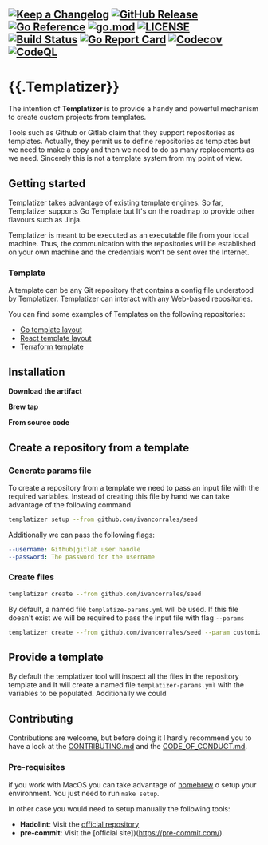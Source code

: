 
[![Keep a Changelog](https://img.shields.io/badge/changelog-Keep%20a%20Changelog-%23E05735)](CHANGELOG.md)
[![GitHub Release](https://img.shields.io/github/v/release/wesovilabs/templatizer)](https://github.com/wesovilabs/templatizer/releases)
[![Go Reference](https://pkg.go.dev/badge/github.com/wesovilabs/templatizer.svg)](https://pkg.go.dev/github.com/wesovilabs/templatizer)
[![go.mod](https://img.shields.io/github/go-mod/go-version/wesovilabs/templatizer)](go.mod)
[![LICENSE](https://img.shields.io/github/license/wesovilabs/templatizer)](LICENSE)
[![Build Status](https://img.shields.io/github/workflow/status/wesovilabs/templatizer/build)](https://github.com/wesovilabs/templatizer/actions?query=workflow%3Abuild+branch%3Amain)
[![Go Report Card](https://goreportcard.com/badge/github.com/wesovilabs/templatizer)](https://goreportcard.com/report/github.com/wesovilabs/templatizer)
[![Codecov](https://codecov.io/gh/wesovilabs/templatizer/branch/main/graph/badge.svg)](https://codecov.io/gh/wesovilabs/templatizer)
[![CodeQL](https://github.com/wesovilabs/templatizer/actions/workflows/codeql-analysis.yml/badge.svg?branch=main)](https://github.com/wesovilabs/templatizer/actions/workflows/codeql-analysis.yml)
---
# {{.Templatizer}}

The intention of **Templatizer** is to provide a handy and powerful mechanism to create custom projects from templates.

Tools such as Github or Gitlab claim that they support repositories as templates. Actually,  they permit us to define repositories as templates but we need to make a copy and then we need to do as many replacements as we need.  Sincerely this is not a template system from my point of view.

## Getting started

Templatizer takes advantage of existing template engines. So far, Templatizer supports Go Template but It's on the roadmap to provide other flavours such as Jinja.

Templatizer is meant to be executed as an executable file from your local machine. Thus,  the communication with the repositories will be established on your own machine and the credentials won't be sent over the Internet.

### Template

A template can be any Git repository that contains a config file understood by Templatizer. Templatizer can interact with any Web-based repositories.

You can find some examples of Templates on the following repositories:

- [Go template layout]()
- [React template layout]()
- [Terraform template]()
## Installation

**Download the artifact**

**Brew tap**

**From source code**
## Create a repository from a template
### Generate params file
To create a repository from a template we need to pass an input file with the
required variables. Instead of creating this file by hand we can take advantage
of the following command

```bash
templatizer setup --from github.com/ivancorrales/seed
```
Additionally we can pass the following flags:

```yaml
--username: Github|gitlab user handle
--password: The password for the username
```
### Create files

```bash
templatizer create --from github.com/ivancorrales/seed
```

By default, a named file `templatize-params.yml` will be used. If this file
doesn't exist we will be required to pass the input file with flag `--params`

```bash
templatizer create --from github.com/ivancorrales/seed --param customize-template.yml
```

## Provide a template

By default the templatizer tool will inspect all the files in the repository template and It will create a named file `templatizer-params.yml` with the variables to be populated. Additionally we could

## Contributing

Contributions are welcome, but before doing it I hardly recommend you to have a look at the [CONTRIBUTING.md](CONTRIBUTING.md) and the [CODE_OF_CONDUCT.md](CODE_OF_CONDUCT.md).

### Pre-requisites

if you work with MacOS you can take advantage of [homebrew](https://brew.sh/index_es) o setup your environment. You just need to run `make setup`.

In other case you would need to setup manually the following tools:

- **Hadolint**: Visit the [official repository](https://github.com/hadolint/hadolint)
- **pre-commit**: Visit the [official site])(https://pre-commit.com/).
